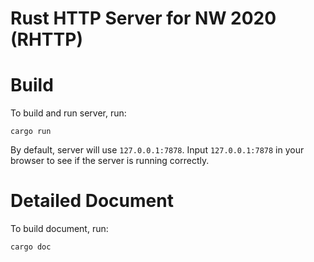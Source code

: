 Rust HTTP Server for NW 2020 (RHTTP)
===============

# Build

To build and run server, run:

```
cargo run
```

By default, server will use `127.0.0.1:7878`. Input `127.0.0.1:7878` in your browser to see if the server is running correctly.

# Detailed Document

To build document, run:

```
cargo doc
```